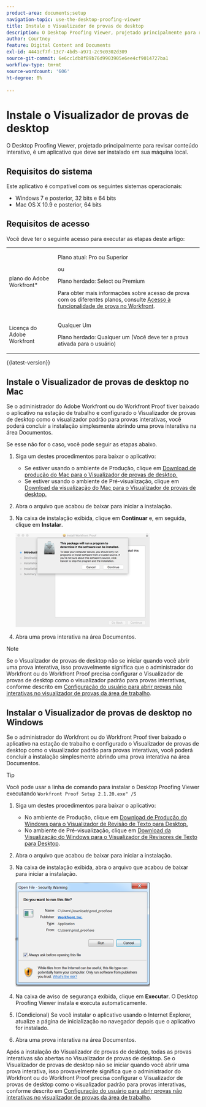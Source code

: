 ```yaml
---
product-area: documents;setup
navigation-topic: use-the-desktop-proofing-viewer
title: Instale o Visualizador de provas de desktop
description: O Desktop Proofing Viewer, projetado principalmente para revisar conteúdo interativo, é um aplicativo que deve ser instalado em sua máquina local.
author: Courtney
feature: Digital Content and Documents
exl-id: 4441cf7f-13c7-4bd5-a971-2c9c0302d309
source-git-commit: 6e6cc1db8f89b76d9903905e6ee4cf9014727ba1
workflow-type: tm+mt
source-wordcount: '606'
ht-degree: 0%

---
```


# Instale o Visualizador de provas de desktop

O Desktop Proofing Viewer, projetado principalmente para revisar conteúdo interativo, é um aplicativo que deve ser instalado em sua máquina local.

## Requisitos do sistema

Este aplicativo é compatível com os seguintes sistemas operacionais:

* Windows 7 e posterior, 32 bits e 64 bits
* Mac OS X 10.9 e posterior, 64 bits

## Requisitos de acesso

Você deve ter o seguinte acesso para executar as etapas deste artigo:

<table style="table-layout:auto"> 
 <col> 
 <col> 
 <tbody> 
  <tr> 
   <td role="rowheader">plano do Adobe Workfront*</td> 
   <td> <p>Plano atual: Pro ou Superior</p> <p>ou</p> <p>Plano herdado: Select ou Premium</p> <p>Para obter mais informações sobre acesso de prova com os diferentes planos, consulte <a href="/help/quicksilver/administration-and-setup/manage-workfront/configure-proofing/access-to-proofing-functionality.md" class="MCXref xref">Acesso à funcionalidade de prova no Workfront</a>.</p> </td> 
  </tr> 
  <tr> 
   <td role="rowheader">Licença do Adobe Workfront</td> 
   <td> <p>Qualquer Um</p> <p>Plano herdado: Qualquer um (Você deve ter a prova ativada para o usuário)</p> </td> 
  </tr> 
 </tbody> 
</table>

{{latest-version}}

## Instale o Visualizador de provas de desktop no Mac

Se o administrador do Adobe Workfront ou do Workfront Proof tiver baixado o aplicativo na estação de trabalho e configurado o Visualizador de provas de desktop como o visualizador padrão para provas interativas, você poderá concluir a instalação simplesmente abrindo uma prova interativa na área Documentos.

Se esse não for o caso, você pode seguir as etapas abaixo.

1. Siga um destes procedimentos para baixar o aplicativo:

   * Se estiver usando o ambiente de Produção, clique em [Download de produção do Mac para o Visualizador de provas de desktop.](https://assets.proofhq.com/nativeviewer/desktop_viewer/Workfront+Proof-2.1.24.pkg)
   * Se estiver usando o ambiente de Pré-visualização, clique em [Download da visualização do Mac para o Visualizador de provas de desktop.](https://assets.preview.proofhq.com/nativeviewer/desktop_viewer/Workfront+Proof+Preview-2.1.24.pkg)

1. Abra o arquivo que acabou de baixar para iniciar a instalação.
1. Na caixa de instalação exibida, clique em **Continuar** e, em seguida, clique em **Instalar**.

   ![00000776.png](assets/00000776-350x244.png)

1. Abra uma prova interativa na área Documentos.

>[!NOTE]
>
>Se o Visualizador de provas de desktop não se iniciar quando você abrir uma prova interativa, isso provavelmente significa que o administrador do Workfront ou do Workfront Proof precisa configurar o Visualizador de provas de desktop como o visualizador padrão para provas interativas, conforme descrito em [Configuração do usuário para abrir provas não interativas no visualizador de provas da área de trabalho](../../../workfront-proof/wp-work-proofsfiles/review-proofs-dpv/destop-proofing-viewer.md#user-setting-for-launching-non-interactive-proofs).

## Instalar o Visualizador de provas de desktop no Windows

Se o administrador do Workfront ou do Workfront Proof tiver baixado o aplicativo na estação de trabalho e configurado o Visualizador de provas de desktop como o visualizador padrão para provas interativas, você poderá concluir a instalação simplesmente abrindo uma prova interativa na área Documentos.

>[!TIP]
>
>Você pode usar a linha de comando para instalar o Desktop Proofing Viewer executando `Workfront Proof Setup 2.1.20.exe" /S`

1. Siga um destes procedimentos para baixar o aplicativo:

   * No ambiente de Produção, clique em [Download de Produção do Windows para o Visualizador de Revisão de Texto para Desktop.](https://assets.proofhq.com/nativeviewer/desktop_viewer/Workfront+Proof+Setup+2.1.24.exe)
   * No ambiente de Pré-visualização, clique em [Download da Visualização do Windows para o Visualizador de Revisores de Texto para Desktop](https://assets.preview.proofhq.com/nativeviewer/desktop_viewer/Workfront+Proof+Preview+Setup+2.1.24.exe).

1. Abra o arquivo que acabou de baixar para iniciar a instalação.
1. Na caixa de instalação exibida, abra o arquivo que acabou de baixar para iniciar a instalação.

   ![Screen_Shot_2018-05-02_at_10.56.55_AM.png](assets/screen-shot-2018-05-02-at-10.56.55-am-350x271.png)

1. Na caixa de aviso de segurança exibida, clique em **Executar**. O Desktop Proofing Viewer instala e executa automaticamente.
1. (Condicional) Se você instalar o aplicativo usando o Internet Explorer, atualize a página de inicialização no navegador depois que o aplicativo for instalado.
1. Abra uma prova interativa na área Documentos.

Após a instalação do Visualizador de provas de desktop, todas as provas interativas são abertas no Visualizador de provas de desktop. Se o Visualizador de provas de desktop não se iniciar quando você abrir uma prova interativa, isso provavelmente significa que o administrador do Workfront ou do Workfront Proof precisa configurar o Visualizador de provas de desktop como o visualizador padrão para provas interativas, conforme descrito em [Configuração do usuário para abrir provas não interativas no visualizador de provas da área de trabalho](../../../workfront-proof/wp-work-proofsfiles/review-proofs-dpv/destop-proofing-viewer.md#user-setting-for-launching-non-interactive-proofs).
